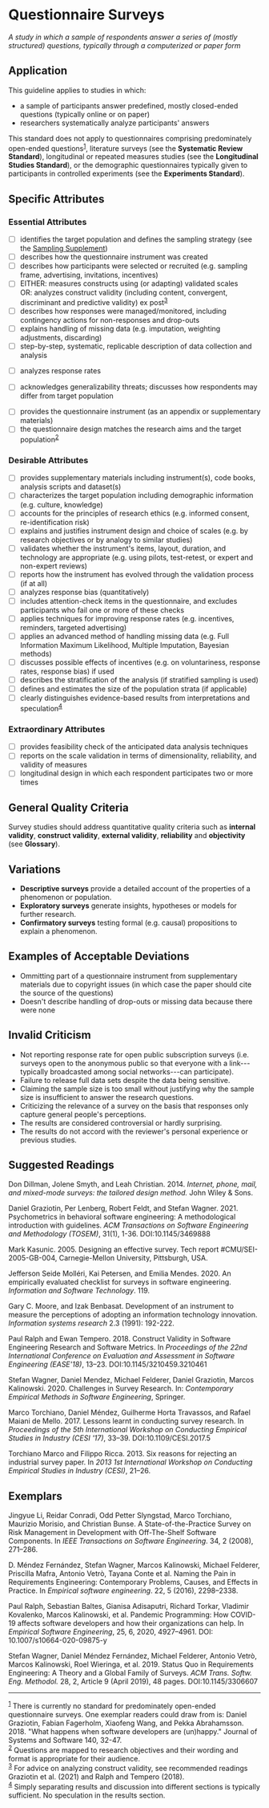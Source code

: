 # Questionnaire Surveys 
<standard name="Questionnaire Surveys">



*<desc>A study in which a sample of respondents answer a series of (mostly structured) questions,
typically through a computerized or paper form</desc>*


## Application

This guideline applies to studies in which:

-   a sample of participants answer predefined, mostly closed-ended
    questions (typically online or on paper)
-   researchers systematically analyze participants' answers

This standard does not apply to questionnaires comprising predominately
open-ended questions<sup>[1](#myfootnote1)</sup>, literature surveys (see the **Systematic
Review Standard**), longitudinal or repeated measures studies (see the
**Longitudinal Studies Standard**), or the demographic questionnaires
typically given to participants in controlled experiments (see the
**Experiments Standard**).

## Specific Attributes 

### Essential Attributes 
<checklist name="Essential">

<intro>

<method>

- [ ]	identifies the target population and defines the sampling strategy (see the [Sampling Supplement](https://github.com/eschltz/standardstest/blob/main/docs/supplements/Sampling.md))
- [ ]	describes how the questionnaire instrument was created
- [ ]	describes how participants were selected or recruited (e.g. sampling frame, advertising, invitations, incentives)
- [ ]	EITHER: measures constructs using (or adapting) validated scales    
	 OR: analyzes construct validity (including content, convergent, discriminant and predictive validity) ex post<sup>[3](#myfootnote3)</sup>
- [ ]	describes how responses were managed/monitored, including contingency actions for non-responses and drop-outs
- [ ]	explains handling of missing data (e.g. imputation, weighting adjustments, discarding)
- [ ]	step-by-step, systematic, replicable description of data collection and analysis
	
<results>

- [ ]	analyzes response rates

<discussion>

- [ ]	acknowledges generalizability threats; discusses how respondents may differ from target population

<other>	
	
- [ ]	provides the questionnaire instrument (as an appendix or supplementary materials) 	
- [ ]	the questionnaire design matches the research aims and the target population<sup>[2](#myfootnote2)</sup>
	
</checklist>
     
### Desirable Attributes 	
<checklist name="Desirable">

- [ ]	provides supplementary materials including instrument(s), code books, analysis scripts and dataset(s)
- [ ]	characterizes the target population including demographic information (e.g. culture, knowledge)
- [ ]	accounts for the principles of research ethics (e.g. informed consent, re-identification risk)
- [ ]	explains and justifies instrument design and choice of scales (e.g. by research objectives or by analogy to similar studies)
- [ ]	validates whether the instrument's items, layout, duration, and technology are appropriate (e.g. using pilots, test-retest, or expert and non-expert reviews)
- [ ]	reports how the instrument has evolved through the validation process (if at all)
- [ ]	analyzes response bias (quantitatively)
- [ ]   includes attention-check items in the questionnaire, and excludes participants who fail one or more of these checks
- [ ]	applies techniques for improving response rates (e.g. incentives, reminders, targeted advertising)
- [ ]   applies an advanced method of handling missing data (e.g. Full Information Maximum Likelihood, Multiple Imputation, Bayesian methods)
- [ ]	discusses possible effects of incentives (e.g. on voluntariness, response rates, response bias) if used
- [ ]	describes the stratification of the analysis (if stratified sampling is used)
- [ ]	defines and estimates the size of the population strata (if applicable)
- [ ]	clearly distinguishes evidence-based results from interpretations and speculation<sup>[4](#myfootnote4)</sup>
 </checklist>
     
### Extraordinary Attributes 	
<checklist name="Extraordinary">

- [ ]	provides feasibility check of the anticipated data analysis techniques
- [ ]	reports on the scale validation in terms of dimensionality, reliability, and validity of measures
- [ ]   longitudinal design in which each respondent participates two or more times	
</checklist>

## General Quality Criteria 

Survey studies should address quantitative quality criteria such
as **internal validity**, **construct validity**, **external validity**,
**reliability** and **objectivity** (see **Glossary**).

## Variations 

-   **Descriptive surveys** provide a detailed account of the properties
    of a phenomenon or population.
-   **Exploratory surveys** generate insights, hypotheses or models for
    further research.
-   **Confirmatory surveys** testing formal (e.g. causal) propositions
    to explain a phenomenon.

## Examples of Acceptable Deviations
- Ommitting part of a questionnaire instrument from supplementary materials due to copyright issues (in which case the paper should cite the source of the questions)
- Doesn't describe handling of drop-outs or missing data because there were none

## Invalid Criticism 

-   Not reporting response rate for open public subscription surveys
    (i.e. surveys open to the anonymous public so that everyone with a
    link---typically broadcasted among social networks---can
    participate).
-   Failure to release full data sets despite the data being sensitive.
-   Claiming the sample size is too small without justifying why the
    sample size is insufficient to answer the research questions.
-   Criticizing the relevance of a survey on the basis that responses
    only capture general people's perceptions.
-   The results are considered controversial or hardly surprising.
-   The results do not accord with the reviewer's personal experience or
    previous studies.

## Suggested Readings 

Don Dillman, Jolene Smyth, and Leah Christian. 2014. *Internet, phone,
mail, and mixed-mode surveys: the tailored design method.* John Wiley &
Sons.
	
Daniel Graziotin, Per Lenberg, Robert Feldt, and Stefan Wagner. 2021. Psychometrics in behavioral software engineering: A methodological introduction with guidelines. _ACM Transactions on Software Engineering and Methodology (TOSEM)_, 31(1), 1-36. DOI:10.1145/3469888

Mark Kasunic. 2005. Designing an effective survey. Tech report
\#CMU/SEI-2005-GB-004, Carnegie-Mellon University, Pittsburgh, USA.

Jefferson Seide Molléri, Kai Petersen, and Emilia Mendes. 2020. An
empirically evaluated checklist for surveys in software engineering. *Information and Software Technology*. 119.
	
Gary C. Moore, and Izak Benbasat. Development of an instrument to measure the perceptions of adopting an information technology innovation. *Information systems research* 2.3 (1991): 192-222.	

Paul Ralph and Ewan Tempero. 2018. Construct Validity in Software
Engineering Research and Software Metrics. In *Proceedings of the 22nd
International Conference on Evaluation and Assessment in Software
Engineering (EASE'18)*, 13–23. DOI:10.1145/3210459.3210461

Stefan Wagner, Daniel Mendez, Michael Felderer, Daniel Graziotin, Marcos
Kalinowski. 2020. Challenges in Survey Research. In: _Contemporary Empirical
Methods in Software Engineering_, Springer.
		
Marco Torchiano, Daniel Méndez, Guilherme Horta Travassos, and Rafael
Maiani de Mello. 2017. Lessons learnt in conducting survey research. In
*Proceedings of the 5th International Workshop on Conducting Empirical
Studies in Industry (CESI '17)*, 33–39. DOI:10.1109/CESI.2017.5

Torchiano Marco and Filippo Ricca. 2013. Six reasons for rejecting an
industrial survey paper. In *2013 1st International Workshop on
Conducting Empirical Studies in Industry (CESI)*, 21–26.

## Exemplars 

Jingyue Li, Reidar Conradi, Odd Petter Slyngstad, Marco Torchiano,
Maurizio Morisio, and Christian Bunse. A State-of-the-Practice Survey on
Risk Management in Development with Off-The-Shelf Software Components.
In *IEEE Transactions on Software Engineering*. 34, 2 (2008), 271–286.

D. Méndez Fernández, Stefan Wagner, Marcos Kalinowski, Michael Felderer,
Priscilla Mafra, Antonio Vetrò, Tayana Conte et al. Naming the Pain in
Requirements Engineering: Contemporary Problems, Causes, and Effects in
Practice. In *Empirical software engineering*. 22, 5 (2016), 2298–2338.

Paul Ralph, Sebastian Baltes, Gianisa Adisaputri, Richard Torkar,
Vladimir Kovalenko, Marcos Kalinowski, et al. Pandemic Programming: How
COVID-19 affects software developers and how their organizations can
help. In *Empirical Software Engineering*, 25, 6, 2020, 4927–4961. DOI:
10.1007/s10664-020-09875-y

Stefan Wagner, Daniel Méndez Fernández, Michael Felderer, Antonio Vetrò,
Marcos Kalinowski, Roel Wieringa, et al. 2019. Status Quo in
Requirements Engineering: A Theory and a Global Family of Surveys. *ACM
Trans. Softw. Eng. Methodol.* 28, 2, Article 9 (April 2019), 48 pages.
DOI:10.1145/3306607

---
<footnote><sup>[1](#myfootnote1)</sup> There is currently no standard for predominately open-ended questionnaire surveys. One exemplar readers could draw from is: Daniel Graziotin, Fabian Fagerholm, Xiaofeng Wang, and Pekka Abrahamsson. 2018. "What happens when software developers are (un)happy." Journal of Systems and Software 140, 32-47.</footnote><br>
<footnote><sup>[2](#myfootnote2)</sup> Questions are mapped to research objectives and their wording and format is appropriate for their audience.</footnote><br>
<footnote><sup>[3](#myfootnote3)</sup> For advice on analyzing construct validity, see recommended readings Graziotin et al. (2021) and Ralph and Tempero (2018).</footnote><br>
<footnote><sup>[4](#myfootnote4)</sup> Simply separating results and discussion into different sections is typically sufficient. No speculation in the results section.</footnote><br>
</standard>
